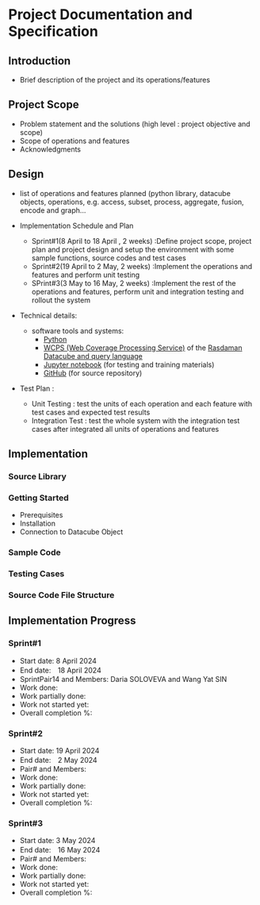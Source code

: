 # Project Documentation and Specification

## Introduction
+ Brief description of the project and its operations/features

## Project Scope
+ Problem statement and the solutions (high level : project objective and scope)
+ Scope of operations and features
+ Acknowledgments 

## Design 
+ list of operations and features planned (python library, datacube objects, operations, e.g. access, subset, process, aggregate, fusion, encode and graph…
+ Implementation Schedule and Plan
  - Sprint#1(8 April to 18 April , 2 weeks) :Define project scope, project plan and project design and setup the environment with some sample functions, source codes and test cases
  - Sprint#2(19 April to 2 May, 2 weeks) :Implement the operations and features and perform unit testing 
  - SPrint#3(3 May to 16 May, 2 weeks) :Implement the rest of the operations and features, perform unit and integration testing and rollout the system 

+ Technical details:
  - software tools and systems:
    - [Python](https://www.python.org/)
    - [WCPS (Web Coverage Processing Service)](https://earthserver.eu/wcs/) of the [Rasdaman Datacube and query language](https://standards.rasdaman.com/) 
    - [Jupyter notebook](https://jupyter.org/install) (for testing and training materials)
    - [GitHub](https://github.com/) (for source repository)
+ Test Plan :
  - Unit Testing : test the units of each operation and each feature with test cases and expected test results 
  - Integration Test : test the whole system with the integration test cases after integrated all units of operations and features

## Implementation
### Source Library
### Getting Started
+ Prerequisites
+ Installation
+ Connection to Datacube Object

### Sample Code

### Testing Cases

### Source Code File Structure

## Implementation Progress
### Sprint#1
+ Start date: 8 April 2024
+ End date:　18 April 2024
+ SprintPair14 and Members: Daria SOLOVEVA and Wang Yat SIN 
+ Work done:
+ Work partially done:
+ Work not started yet:
+ Overall completion %: 

### Sprint#2
+ Start date: 19 April 2024
+ End date:　2 May 2024
+ Pair# and Members: 
+ Work done:
+ Work partially done:
+ Work not started yet:
+ Overall completion %: 
  
### Sprint#3
+ Start date: 3 May 2024
+ End date:　16 May 2024
+ Pair# and Members: 
+ Work done:
+ Work partially done:
+ Work not started yet:
+ Overall completion %: 
